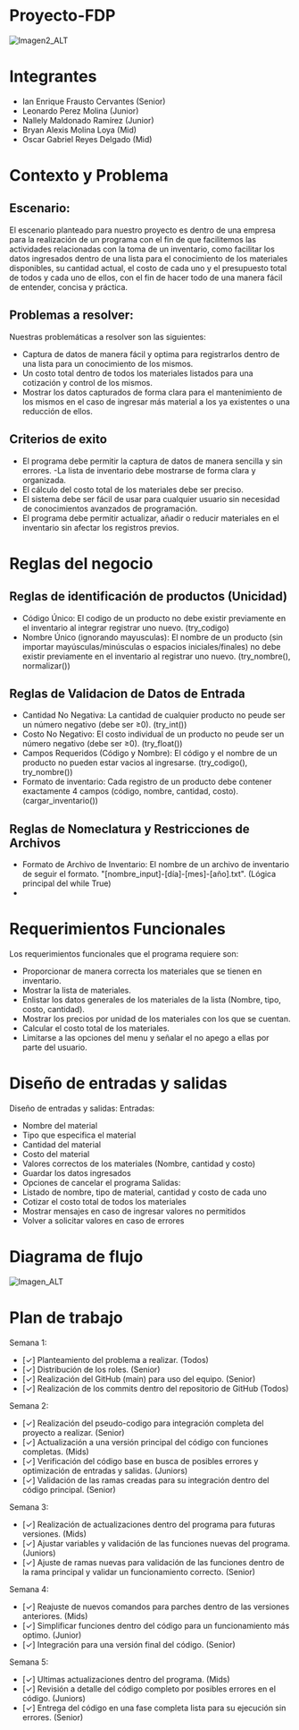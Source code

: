 # Proyecto-FDP

![Imagen2_ALT](https://github.com/KianFrausto/Proyecto-FDP/blob/2299525c5aa287c3a86f42e48757d7e374126775/docs/5968396.png)

# Integrantes
- Ian Enrique Frausto Cervantes (Senior)
- Leonardo Perez Molina (Junior)
- Nallely Maldonado Ramírez (Junior)
- Bryan Alexis Molina Loya (Mid)
- Oscar Gabriel Reyes Delgado (Mid)

# Contexto y Problema
## Escenario:
El escenario planteado para nuestro proyecto es dentro
de una empresa para la realización de un programa con el
fin de que facilitemos las actividades relacionadas con la
toma de un inventario, como facilitar los datos
ingresados dentro de una lista para el conocimiento de
los materiales disponibles, su cantidad actual, el costo de
cada uno y el presupuesto total de todos y cada uno de
ellos, con el fin de hacer todo de una manera fácil de
entender, concisa y práctica.
## Problemas a resolver:
Nuestras problemáticas a resolver son las siguientes:
- Captura de datos de manera fácil y optima para
registrarlos dentro de una lista para un conocimiento
de los mismos.
- Un costo total dentro de todos los materiales
listados para una cotización y control de los
mismos.
- Mostrar los datos capturados de forma clara para el
mantenimiento de los mismos en el caso de ingresar
más material a los ya existentes o una reducción de
ellos.

## Criterios de exito
- El programa debe permitir la captura de datos de manera sencilla y sin errores.
-La lista de inventario debe mostrarse de forma clara y organizada.
- El cálculo del costo total de los materiales debe ser preciso.
- El sistema debe ser fácil de usar para cualquier usuario sin necesidad de conocimientos avanzados de programación.
- El programa debe permitir actualizar, añadir o reducir materiales en el inventario sin afectar los registros previos.

# Reglas del negocio
## Reglas de identificación de productos (Unicidad)
- Código Único: El codigo de un producto no debe existir previamente en el inventario al integrar registrar uno nuevo. (try_codigo)
- Nombre Único (ignorando mayusculas): El nombre de un producto (sin importar mayúsculas/minúsculas o espacios iniciales/finales) no debe existir previamente en el inventario al registrar uno nuevo. (try_nombre(), normalizar())
## Reglas de Validacion de Datos de Entrada
- Cantidad No Negativa: La cantidad de cualquier producto no peude ser un número negativo (debe ser ≥0). (try_int())
- Costo No Negativo: El costo individual de un producto no peude ser un número negativo (debe ser ≥0). (try_float())
- Campos Requeridos (Código y Nombre): El código y el nombre de un producto no pueden estar vacios al ingresarse. (try_codigo(), try_nombre())
- Formato de inventario: Cada registro de un producto debe contener exactamente 4 campos (código, nombre, cantidad, costo). (cargar_inventario())
## Reglas de Nomeclatura y Restricciones de Archivos
- Formato de Archivo de Inventario: El nombre de un archivo de inventario de seguir el formato. "[nombre_input]-[día]-[mes]-[año].txt". (Lógica principal del while True)
-
# Requerimientos Funcionales
Los requerimientos funcionales que el programa requiere son:
- Proporcionar de manera correcta los materiales que se tienen en
inventario.
- Mostrar la lista de materiales.
- Enlistar los datos generales de los materiales de la lista (Nombre, tipo, costo, cantidad).
- Mostrar los precios por unidad de los materiales con los que se cuentan.
- Calcular el costo total de los materiales.
- Limitarse a las opciones del menu y señalar el no apego a ellas por parte del usuario.

# Diseño de entradas y salidas
Diseño de entradas y salidas:
Entradas:
- Nombre del material
- Tipo que especifica el material
- Cantidad del material
- Costo del material
- Valores correctos de los materiales (Nombre,
cantidad y costo)
- Guardar los datos ingresados
- Opciones de cancelar el programa
Salidas:
- Listado de nombre, tipo de material, cantidad y costo
de cada uno
- Cotizar el costo total de todos los materiales
- Mostrar mensajes en caso de ingresar valores no
permitidos
- Volver a solicitar valores en caso de errores

# Diagrama de flujo

![Imagen_ALT](https://github.com/KianFrausto/Proyecto-FDP/blob/5fdb9eaf53f92f6752952d22de63def9588e3a54/docs/Inventario.png)

# Plan de trabajo
Semana 1:
- [✓] Planteamiento del problema a realizar. (Todos)
- [✓] Distribución de los roles. (Senior)
- [✓] Realización del GitHub (main) para uso del equipo.
(Senior)
- [✓] Realización de los commits dentro del repositorio de
GitHub (Todos)

Semana 2:
- [✓] Realización del pseudo-codigo para integración
completa del proyecto a realizar. (Senior)
- [✓] Actualización a una versión principal del código con
funciones completas. (Mids)
- [✓] Verificación del código base en busca de posibles
errores y optimización de entradas y salidas. (Juniors)
- [✓] Validación de las ramas creadas para su integración
dentro del código principal. (Senior)

Semana 3:
- [✓] Realización de actualizaciones dentro del programa
para futuras versiones. (Mids)
- [✓] Ajustar variables y validación de las funciones nuevas
del programa. (Juniors)
- [✓] Ajuste de ramas nuevas para validación de las
funciones dentro de la rama principal y validar un
funcionamiento correcto. (Senior)

Semana 4:
- [✓] Reajuste de nuevos comandos para parches dentro de
las versiones anteriores. (Mids)
- [✓] Simplificar funciones dentro del código para un
funcionamiento más optimo. (Junior)
- [✓] Integración para una versión final del código. (Senior)

Semana 5:
- [✓] Ultimas actualizaciones dentro del programa. (Mids)
- [✓] Revisión a detalle del código completo por posibles
errores en el código. (Juniors)
- [✓] Entrega del código en una fase completa lista para su
ejecución sin errores. (Senior)
